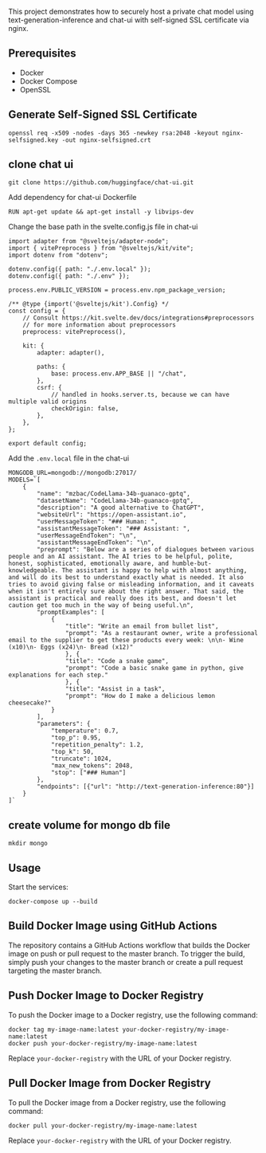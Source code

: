 This project demonstrates how to securely host a private chat model using text-generation-inference and chat-ui with self-signed SSL certificate via nginx.

## Prerequisites
- Docker
- Docker Compose
- OpenSSL

## Generate Self-Signed SSL Certificate

```
openssl req -x509 -nodes -days 365 -newkey rsa:2048 -keyout nginx-selfsigned.key -out nginx-selfsigned.crt
```

## clone chat ui 

```
git clone https://github.com/huggingface/chat-ui.git
```

Add dependency for chat-ui Dockerfile

```
RUN apt-get update && apt-get install -y libvips-dev
```

Change the base path in the svelte.config.js file in chat-ui

```
import adapter from "@sveltejs/adapter-node";
import { vitePreprocess } from "@sveltejs/kit/vite";
import dotenv from "dotenv";

dotenv.config({ path: "./.env.local" });
dotenv.config({ path: "./.env" });

process.env.PUBLIC_VERSION = process.env.npm_package_version;

/** @type {import('@sveltejs/kit').Config} */
const config = {
	// Consult https://kit.svelte.dev/docs/integrations#preprocessors
	// for more information about preprocessors
	preprocess: vitePreprocess(),

	kit: {
		adapter: adapter(),

		paths: {
			base: process.env.APP_BASE || "/chat",
		},
		csrf: {
			// handled in hooks.server.ts, because we can have multiple valid origins
			checkOrigin: false,
		},
	},
};

export default config;
```

Add the `.env.local` file in the chat-ui

```
MONGODB_URL=mongodb://mongodb:27017/
MODELS=`[
    {
        "name": "mzbac/CodeLlama-34b-guanaco-gptq",
        "datasetName": "CodeLlama-34b-guanaco-gptq",
        "description": "A good alternative to ChatGPT",
        "websiteUrl": "https://open-assistant.io",
        "userMessageToken": "### Human: ",
        "assistantMessageToken": "### Assistant: ",
        "userMessageEndToken": "\n",
        "assistantMessageEndToken": "\n",
        "preprompt": "Below are a series of dialogues between various people and an AI assistant. The AI tries to be helpful, polite, honest, sophisticated, emotionally aware, and humble-but-knowledgeable. The assistant is happy to help with almost anything, and will do its best to understand exactly what is needed. It also tries to avoid giving false or misleading information, and it caveats when it isn't entirely sure about the right answer. That said, the assistant is practical and really does its best, and doesn't let caution get too much in the way of being useful.\n",
        "promptExamples": [
            {
                "title": "Write an email from bullet list",
                "prompt": "As a restaurant owner, write a professional email to the supplier to get these products every week: \n\n- Wine (x10)\n- Eggs (x24)\n- Bread (x12)"
                }, {
                "title": "Code a snake game",
                "prompt": "Code a basic snake game in python, give explanations for each step."
                }, {
                "title": "Assist in a task",
                "prompt": "How do I make a delicious lemon cheesecake?"
            }
        ],
        "parameters": {
            "temperature": 0.7,
            "top_p": 0.95,
            "repetition_penalty": 1.2,
            "top_k": 50,
            "truncate": 1024,
            "max_new_tokens": 2048,
            "stop": ["### Human"]
        },
        "endpoints": [{"url": "http://text-generation-inference:80"}]
    }
]`

```

## create volume for mongo db file
```
mkdir mongo
```


## Usage
Start the services:
```
docker-compose up --build
```

## Build Docker Image using GitHub Actions

The repository contains a GitHub Actions workflow that builds the Docker image on push or pull request to the master branch. To trigger the build, simply push your changes to the master branch or create a pull request targeting the master branch.

## Push Docker Image to Docker Registry

To push the Docker image to a Docker registry, use the following command:

```
docker tag my-image-name:latest your-docker-registry/my-image-name:latest
docker push your-docker-registry/my-image-name:latest
```

Replace `your-docker-registry` with the URL of your Docker registry.

## Pull Docker Image from Docker Registry

To pull the Docker image from a Docker registry, use the following command:

```
docker pull your-docker-registry/my-image-name:latest
```

Replace `your-docker-registry` with the URL of your Docker registry.
